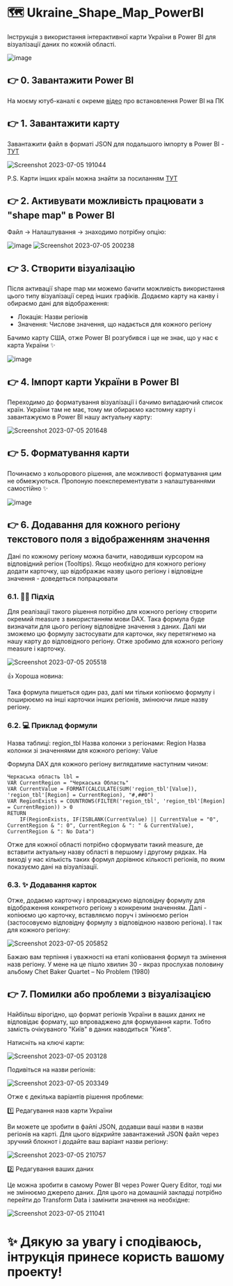 # 🗺️ Ukraine_Shape_Map_PowerBI
Інструкція з використання інтерактивної карти України в Power BI для візуалізації даних по кожній області.

![image](https://github.com/NickTimosh/Ukraine_Map_PowerBI/assets/116592259/426f979c-462f-4bc4-9929-8b5b68143258)

## 👉 0. Завантажити Power BI
На моєму ютуб-каналі є окреме [відео](https://www.youtube.com/watch?v=JihZvJN3njo&list=PLVhK8BiSrfS5OKHJqoGrBDMTGI5pPiKwO) про встановлення Power BI на ПК

## 👉 1. Завантажити карту

Завантажити файл в форматі JSON для подальшого імпорту в Power BI - [ТУТ](https://github.com/NickTimosh/Ukraine_Map_PowerBI/blob/main/Ukraine-regions.json)

![Screenshot 2023-07-05 191044](https://github.com/NickTimosh/Ukraine_Map_PowerBI/assets/116592259/05b1e2de-f6bc-43bb-aaf5-7734160dc63c)

P.S. Карти інших країн можна знайти за посиланням [ТУТ](https://github.com/org-scn-design-studio-community/sdkcommunitymaps/tree/master/geojson)

## 👉 2. Активувати можливість працювати з "shape map" в Power BI

Файл -> Налаштування -> знаходимо потрібну опцію:

![image](https://github.com/NickTimosh/Ukraine_Map_PowerBI/assets/116592259/e3e43511-3807-4df2-9ff7-779cb3aac78a)
![Screenshot 2023-07-05 200238](https://github.com/NickTimosh/Ukraine_Map_PowerBI/assets/116592259/c3e64ff0-0e68-48ef-b493-b9180f9b5e2c)

## 👉 3. Створити візуалізацію

Після активації shape map ми можемо бачити можливість використання цього типу візуалізації серед інших графіків. 
Додаємо карту на канву і обираємо дані для відображення:
* Локація: Назви регіонів
* Значення: Числове значення, що надається для кожного регіону

Бачимо карту США, отже Power BI розгубився і ще не знає, що у нас є карта України ✨

![image](https://github.com/NickTimosh/Ukraine_Map_PowerBI/assets/116592259/b78b8320-28db-4413-9422-d88c6df7f96f)

## 👉 4. Імпорт карти України в Power BI

Переходимо до форматування візуалізації і бачимо випадаючий список країн. 
України там не має, тому ми обираємо кастомну карту і завантажуємо в Power BI нашу актуальну карту:

![Screenshot 2023-07-05 201648](https://github.com/NickTimosh/Ukraine_Map_PowerBI/assets/116592259/ff1b610f-3d60-4597-a199-b9c2f44b23e0)

## 👉 5. Форматування карти

Починаємо з кольорового рішення, але можливості форматування цим не обмежуються. 
Пропоную поексперементувати з налаштуваннями самостійно ✨

![image](https://github.com/NickTimosh/Ukraine_Map_PowerBI/assets/116592259/810ebd9b-bb6e-45e6-ab61-6a72be8a7602)

## 👉 6. Додавання для кожного регіону текстового поля з відображенням значення

Дані по кожному регіону можна бачити, наводивши курсором на відповідний регіон (Tooltips). 
Якщо необхідно для кожного регіону додати карточку, що відображає назву цього регіону і відповідне значення - доведеться попрацювати 

### 6.1. 👷‍♂️ Підхід
Для реалізації такого рішення потрібно для кожного регіону створити окремий measure з використанням мови DAX. 
Така формула буде визначати для цього регіону відповідне значення з даних. Далі ми зможемо цю формулу застосувати для карточки, яку перетягнемо на нашу карту до відповідного регіону. Отже зробимо для кожного регіону measure і карточку. 

![Screenshot 2023-07-05 205518](https://github.com/NickTimosh/Ukraine_Map_PowerBI/assets/116592259/ecd77b08-8381-4572-bc31-9e8177adb695)

👍 Хороша новина: 

Така формула пишеться один раз, далі ми тільки копіюємо формулу і поширюємо на інші карточки інших регіонів, змінюючи лише назву регіону. 

### 6.2. 💻 Приклад формули

Назва таблиці: region_tbl
Назва колонки з регіонами: Region
Назва колонки зі значеннями для кожного регіону: Value

Формула DAX для кожного регіону виглядатиме наступним чином:
```
Черкаська область lbl =
VAR CurrentRegion = "Черкаська Область"
VAR CurrentValue = FORMAT(CALCULATE(SUM('region_tbl'[Value]), 'region_tbl'[Region] = CurrentRegion), "#,##0")
VAR RegionExists = COUNTROWS(FILTER('region_tbl', 'region_tbl'[Region] = CurrentRegion)) > 0
RETURN
    IF(RegionExists, IF(ISBLANK(CurrentValue) || CurrentValue = "0", CurrentRegion & ": 0", CurrentRegion & ": " & CurrentValue), CurrentRegion & ": No Data")
```

Отже для кожної області потрібно сформувати такий measure, де вставити актуальну назву області в першому і другому рядках.
На виході у нас кількість таких формул дорівнює кількості регіонів, по яким показуємо дані на візуалізації.

### 6.3. ✨ Додавання карток
Отже, додаємо карточку і впроваджуємо відповідну формулу для відображення конкретного регіону з конкреним значенням.
Далі - копіюємо цю карточку, вставляємо поруч і змінюємо регіон (застосовуємо відповідну формулу з відповідною назвою регіона).
І так для кожного регіону:

![Screenshot 2023-07-05 205852](https://github.com/NickTimosh/Ukraine_Map_PowerBI/assets/116592259/f957096f-0f9f-47c2-8d3a-767a6bf88c49)

Бажаю вам терпіння і уважності на етапі копіювання формул та змінення назв регіону.
У мене на це пішло хвилин 30 - якраз прослухав половину альбому Chet Baker Quartet ‎– No Problem (1980)

## 👉 7. Помилки або проблеми з візуалізацією

Найбільш вірогідно, що формат регіонів України в ваших даних не відповідає формату, що впроваджено для формування карти. Тобто замість очікуваного "Київ" в даних наводиться "Києв". 

Натисніть на ключі карти:

![Screenshot 2023-07-05 203128](https://github.com/NickTimosh/Ukraine_Map_PowerBI/assets/116592259/f513bea1-381e-4c3e-bd25-154b3f091c8c)

Подивіться на назви регіонів:

![Screenshot 2023-07-05 203349](https://github.com/NickTimosh/Ukraine_Map_PowerBI/assets/116592259/822a00e9-aeb9-4031-bce8-30927a996531)

Отже є декілька варіантів рішення проблеми: 

1️⃣ Редагування назв карти України

Ви можете це зробити в файлі JSON, додавши ваші назви в назви регіонів на карті.
Для цього відкрийте завантажений JSON файл через зручний блокнот і додайте ваш варіант назви регіону:

![Screenshot 2023-07-05 210757](https://github.com/NickTimosh/Ukraine_Map_PowerBI/assets/116592259/09e27b08-88e2-45ed-a54e-8a46737045a7)

2️⃣ Редагування ваших даних

Це можна зробити в самому Power BI через Power Query Editor, тоді ми не змінюємо джерело даних.
Для цього на домашній закладці потрібно перейти до Transform Data і замінити значення на необхідне:

![Screenshot 2023-07-05 211041](https://github.com/NickTimosh/Ukraine_Map_PowerBI/assets/116592259/920da765-100a-47e7-be64-2f385ab87e18)

# ✨ Дякую за увагу і сподіваюсь, інтрукція принесе користь вашому проекту!

